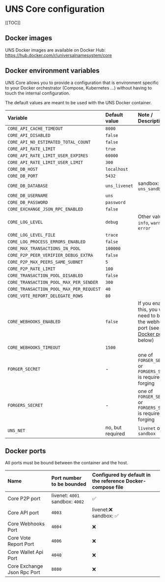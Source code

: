 # UNS Core configuration

[[TOC]]

## Docker images

UNS Docker images are available on Docker Hub: https://hub.docker.com/r/universalnamesystem/core

## Docker environment variables

UNS Core allows you to provide a configuration that is environment specific to your Docker orchestrator (Compose, Kubernetes ...) without having to touch the internal configuration.

The default values are meant to be used with the UNS Docker container.

| Variable | Default value | Note / Description |
| :--- | :--- | :--- |
| `CORE_API_CACHE_TIMEOUT` | `8000` |   |
| `CORE_API_DISABLED` | `false` |   |
| `CORE_API_NO_ESTIMATED_TOTAL_COUNT` | `false` |   |
| `CORE_API_RATE_LIMIT` | `true` |   |
| `CORE_API_RATE_LIMIT_USER_EXPIRES` | `60000` |   |
| `CORE_API_RATE_LIMIT_USER_LIMIT` | `300` |   |
| `CORE_DB_HOST` | `localhost` |   |
| `CORE_DB_PORT` | `5432` |   |
| `CORE_DB_DATABASE` | `uns_livenet` | sandbox: `uns_sandbox`  |
| `CORE_DB_USERNAME` | `uns` |   |
| `CORE_DB_PASSWORD` | `password` |   |
| `CORE_EXCHANGE_JSON_RPC_ENABLED` | `false` |   |
| `CORE_LOG_LEVEL` | `debug` | Other values: `info`, `warn`, `error`  |
| `CORE_LOG_LEVEL_FILE` | `trace` |   |
| `CORE_LOG_PROCESS_ERRORS_ENABLED` | `false` |
| `CORE_MAX_TRANSACTIONS_IN_POOL` | `100000` |   |
| `CORE_P2P_PEER_VERIFIER_DEBUG_EXTRA` | `false` |
| `CORE_P2P_MAX_PEERS_SAME_SUBNET` | `5` |   |
| `CORE_P2P_RATE_LIMIT` | `100` |   |
| `CORE_TRANSACTION_POOL_DISABLED` | `false` |   |
| `CORE_TRANSACTION_POOL_MAX_PER_SENDER` | `300` |   |
| `CORE_TRANSACTION_POOL_MAX_PER_REQUEST` | `40` |   |
| `CORE_VOTE_REPORT_DELEGATE_ROWS` | `80` |   |
| `CORE_WEBHOOKS_ENABLED` | `false` | If you enable this, you will need to bind the webhook port (see [Docker ports](#docker-ports) below) |
| `CORE_WEBHOOKS_TIMEOUT` | `1500` |   |
| `FORGER_SECRET` | - | one of `FORGER_SECRET` or `FORGERS_SECRET` is required for forging |
| `FORGERS_SECRET` | - | one of `FORGER_SECRET` or `FORGERS_SECRET` is required for forging |
| `UNS_NET` | no, but required | `livenet` or `sandbox` |

## Docker ports

All ports must be bound between the container and the host.

| Name | Port number to be bounded | Configured by default in the reference Docker-compose file |
| :--- | :--- | :--- |
| Core P2P port | livenet: `4001`<br/>sandbox: `4002` | ✅ |
| Core API port | `4003` | livenet:❌ <br/>sandbox: ✅ |
| Core Webhooks Port | `4004` | ❌ |
| Core Vote Report Port | `4006` | ❌ |
| Core Wallet Api Port | `4040` | ❌ |
| Core Exchange Json Rpc Port | `8080` | ❌ |
